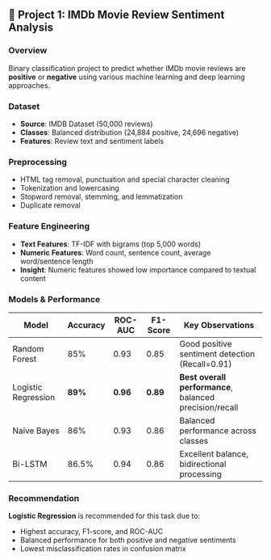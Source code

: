 ## 📁 Project 1: IMDb Movie Review Sentiment Analysis

### Overview
Binary classification project to predict whether IMDb movie reviews are **positive** or **negative** using various machine learning and deep learning approaches.

### Dataset
- **Source**: IMDB Dataset (50,000 reviews)
- **Classes**: Balanced distribution (24,884 positive, 24,696 negative)
- **Features**: Review text and sentiment labels

### Preprocessing
- HTML tag removal, punctuation and special character cleaning
- Tokenization and lowercasing
- Stopword removal, stemming, and lemmatization
- Duplicate removal

### Feature Engineering
- **Text Features**: TF-IDF with bigrams (top 5,000 words)
- **Numeric Features**: Word count, sentence count, average word/sentence length
- **Insight**: Numeric features showed low importance compared to textual content

### Models & Performance

| Model | Accuracy | ROC-AUC | F1-Score | Key Observations |
|-------|----------|---------|----------|------------------|
| Random Forest | 85% | 0.93 | 0.85 | Good positive sentiment detection (Recall=0.91) |
| Logistic Regression | **89%** | **0.96** | **0.89** | **Best overall performance**, balanced precision/recall |
| Naive Bayes | 86% | 0.93 | 0.86 | Balanced performance across classes |
| Bi-LSTM | 86.5% | 0.94 | 0.86 | Excellent balance, bidirectional processing |

### Recommendation
**Logistic Regression** is recommended for this task due to:
- Highest accuracy, F1-score, and ROC-AUC
- Balanced performance for both positive and negative sentiments
- Lowest misclassification rates in confusion matrix
